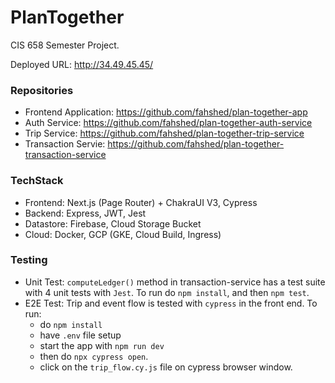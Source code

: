 # PlanTogether

CIS 658 Semester Project.

Deployed URL: http://34.49.45.45/

### Repositories

- Frontend Application: https://github.com/fahshed/plan-together-app
- Auth Service: https://github.com/fahshed/plan-together-auth-service
- Trip Service: https://github.com/fahshed/plan-together-trip-service
- Transaction Servie: https://github.com/fahshed/plan-together-transaction-service

### TechStack

- Frontend: Next.js (Page Router) + ChakraUI V3, Cypress
- Backend: Express, JWT, Jest
- Datastore: Firebase, Cloud Storage Bucket
- Cloud: Docker, GCP (GKE, Cloud Build, Ingress)

### Testing

- Unit Test: `computeLedger()` method in transaction-service has a test suite with 4 unit tests with `Jest`. To run do `npm install`, and then `npm test`.
- E2E Test: Trip and event flow is tested with `cypress` in the front end. To run:
  - do `npm install`
  - have `.env` file setup
  - start the app with `npm run dev`
  - then do `npx cypress open`.
  - click on the `trip_flow.cy.js` file on cypress browser window.
